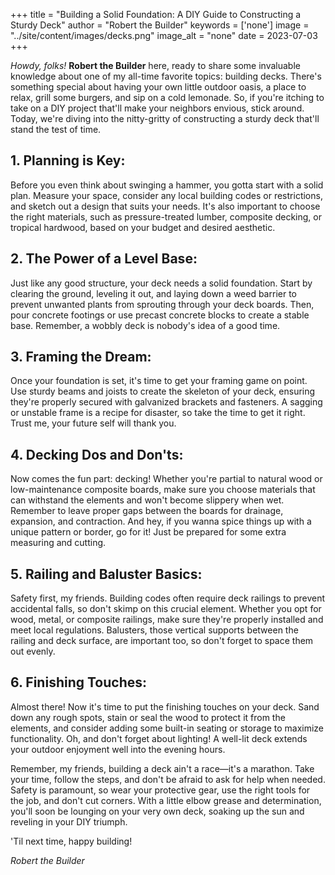 +++
title = "Building a Solid Foundation: A DIY Guide to Constructing a Sturdy Deck"
author = "Robert the Builder"
keywords = ['none']
image = "../site/content/images/decks.png"
image_alt = "none"
date = 2023-07-03
+++

*Howdy, folks!* **Robert the Builder** here, ready to share some invaluable knowledge about one of my all-time favorite topics: building decks. There's something special about having your own little outdoor oasis, a place to relax, grill some burgers, and sip on a cold lemonade. So, if you're itching to take on a DIY project that'll make your neighbors envious, stick around. Today, we're diving into the nitty-gritty of constructing a sturdy deck that'll stand the test of time.

## 1. Planning is Key:

Before you even think about swinging a hammer, you gotta start with a solid plan. Measure your space, consider any local building codes or restrictions, and sketch out a design that suits your needs. It's also important to choose the right materials, such as pressure-treated lumber, composite decking, or tropical hardwood, based on your budget and desired aesthetic.

## 2. The Power of a Level Base:

Just like any good structure, your deck needs a solid foundation. Start by clearing the ground, leveling it out, and laying down a weed barrier to prevent unwanted plants from sprouting through your deck boards. Then, pour concrete footings or use precast concrete blocks to create a stable base. Remember, a wobbly deck is nobody's idea of a good time.

## 3. Framing the Dream:

Once your foundation is set, it's time to get your framing game on point. Use sturdy beams and joists to create the skeleton of your deck, ensuring they're properly secured with galvanized brackets and fasteners. A sagging or unstable frame is a recipe for disaster, so take the time to get it right. Trust me, your future self will thank you.

## 4. Decking Dos and Don'ts:

Now comes the fun part: decking! Whether you're partial to natural wood or low-maintenance composite boards, make sure you choose materials that can withstand the elements and won't become slippery when wet. Remember to leave proper gaps between the boards for drainage, expansion, and contraction. And hey, if you wanna spice things up with a unique pattern or border, go for it! Just be prepared for some extra measuring and cutting.

## 5. Railing and Baluster Basics:

Safety first, my friends. Building codes often require deck railings to prevent accidental falls, so don't skimp on this crucial element. Whether you opt for wood, metal, or composite railings, make sure they're properly installed and meet local regulations. Balusters, those vertical supports between the railing and deck surface, are important too, so don't forget to space them out evenly.

## 6. Finishing Touches:

Almost there! Now it's time to put the finishing touches on your deck. Sand down any rough spots, stain or seal the wood to protect it from the elements, and consider adding some built-in seating or storage to maximize functionality. Oh, and don't forget about lighting! A well-lit deck extends your outdoor enjoyment well into the evening hours.

Remember, my friends, building a deck ain't a race—it's a marathon. Take your time, follow the steps, and don't be afraid to ask for help when needed. Safety is paramount, so wear your protective gear, use the right tools for the job, and don't cut corners. With a little elbow grease and determination, you'll soon be lounging on your very own deck, soaking up the sun and reveling in your DIY triumph.

'Til next time, happy building!

*Robert the Builder*